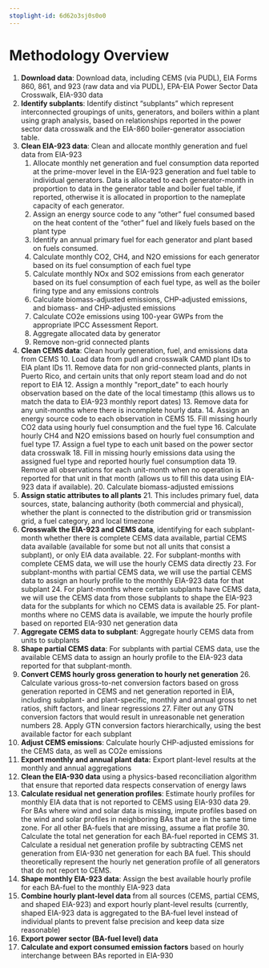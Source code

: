 ```yaml
---
stoplight-id: 6d62o3sj0s0o0
---
```


# Methodology Overview

1. **Download data**: Download data, including CEMS (via PUDL), EIA Forms 860, 861, and 923 (raw data and via PUDL), EPA-EIA Power Sector Data Crosswalk, EIA-930 data
2. **Identify subplants**: Identify distinct “subplants” which represent interconnected groupings of units, generators, and boilers within a plant using graph analysis, based on relationships reported in the power sector data crosswalk and the EIA-860 boiler-generator association table. 
3. **Clean EIA-923 data**: Clean and allocate monthly generation and fuel data from EIA-923
    1. Allocate monthly net generation and fuel consumption data reported at the prime-mover level in the EIA-923 generation and fuel table to individual generators. Data is allocated to each generator-month in proportion to data in the generator table and boiler fuel table, if reported, otherwise it is allocated in proportion to the nameplate capacity of each generator.
    2. Assign an energy source code to any “other” fuel consumed based on the heat content of the “other” fuel and likely fuels based on the plant type
    3. Identify an annual primary fuel for each generator and plant based on fuels consumed.
    4. Calculate monthly CO2, CH4, and N2O emissions for each generator based on its fuel consumption of each fuel type
    5. Calculate monthly NOx and SO2 emissions from each generator based on its fuel consumption of each fuel type, as well as the boiler firing type and any emissions controls
    6. Calculate biomass-adjusted emissions, CHP-adjusted emissions, and biomass- and CHP-adjusted emissions
    7. Calculate CO2e emissions using 100-year GWPs from the appropriate IPCC Assessment Report.
    8. Aggregate allocated data by generator
    9. Remove non-grid connected plants
4. **Clean CEMS data**: Clean hourly generation, fuel, and emissions data from CEMS
    10. Load data from pudl and crosswalk CAMD plant IDs to EIA plant IDs
    11. Remove data for non grid-connected plants, plants in Puerto Rico, and certain units that only report steam load and do not report to EIA
    12. Assign a monthly "report_date" to each hourly observation based on the date of the local timestamp (this allows us to match the data to EIA-923 monthly report dates)
    13. Remove data for any unit-months where there is incomplete hourly data.
    14. Assign an energy source code to each observation in CEMS
    15. Fill missing hourly CO2 data using hourly fuel consumption and the fuel type
    16. Calculate hourly CH4 and N2O emissions based on hourly fuel consumption and fuel type
    17. Assign a fuel type to each unit based on the power sector data crosswalk
    18. Fill in missing hourly emissions data using the assigned fuel type and reported hourly fuel consumption data
    19. Remove all observations for each unit-month when no operation is reported for that unit in that month (allows us to fill this data using EIA-923 data if available).
    20. Calculate biomass-adjusted emissions
5. **Assign static attributes to all plants**
    21. This includes primary fuel, data sources, state, balancing authority (both commercial and physical), whether the plant is connected to the distribution grid or transmission grid, a fuel category, and local timezone
6. **Crosswalk the EIA-923 and CEMS data**, identifying for each subplant-month whether there is complete CEMS data available, partial CEMS data available (available for some but not all units that consist a subplant), or only EIA data available. 
    22. For subplant-months with complete CEMS data, we will use the hourly CEMS data directly
    23. For subplant-months with partial CEMS data, we will use the partial CEMS data to assign an hourly profile to the monthly EIA-923 data for that subplant
    24. For plant-months where certain subplants have CEMS data, we will use the CEMS data from those subplants to shape the EIA-923 data for the subplants for which no CEMS data is available
    25. For plant-months where no CEMS data is available, we impute the hourly profile based on reported EIA-930 net generation data
7. **Aggregate CEMS data to subplant**: Aggregate hourly CEMS data from units to subplants
8. **Shape partial CEMS data**: For subplants with partial CEMS data, use the available CEMS data to assign an hourly profile to the EIA-923 data reported for that subplant-month.
9. **Convert CEMS hourly gross generation to hourly net generation**
    26. Calculate various gross-to-net conversion factors based on gross generation reported in CEMS and net generation reported in EIA, including subplant- and plant-specific, monthly and annual gross to net ratios, shift factors, and linear regressions
    27. Filter out any GTN conversion factors that would result in unreasonable net generation numbers
    28. Apply GTN conversion factors hierarchically, using the best available factor for each subplant
10. **Adjust CEMS emissions**: Calculate hourly CHP-adjusted emissions for the CEMS data, as well as CO2e emissions
11. **Export monthly and annual plant data:** Export plant-level results at the monthly and annual aggregations
12. **Clean the EIA-930 data** using a physics-based reconciliation algorithm that ensure that reported data respects conservation of energy laws
13. **Calculate residual net generation profiles**: Estimate hourly profiles for monthly EIA data that is not reported to CEMS using EIA-930 data
    29. For BAs where wind and solar data is missing, impute profiles based on the wind and solar profiles in neighboring BAs that are in the same time zone. For all other BA-fuels that are missing, assume a flat profile
    30. Calculate the total net generation for each BA-fuel reported in CEMS
    31. Calculate a residual net generation profile by subtracting CEMS net generation from EIA-930 net generation for each BA fuel. This should theoretically represent the hourly net generation profile of all generators that do not report to CEMS.
14. **Shape monthly EIA-923 data**: Assign the best available hourly profile for each BA-fuel to the monthly EIA-923 data
15. **Combine hourly plant-level data** from all sources (CEMS, partial CEMS, and shaped EIA-923) and export hourly plant-level results (currently, shaped EIA-923 data is aggregated to the BA-fuel level instead of individual plants to prevent false precision and keep data size reasonable)
16. **Export power sector (BA-fuel level) data**
17. **Calculate and export consumed emission factors** based on hourly interchange between BAs reported in EIA-930
